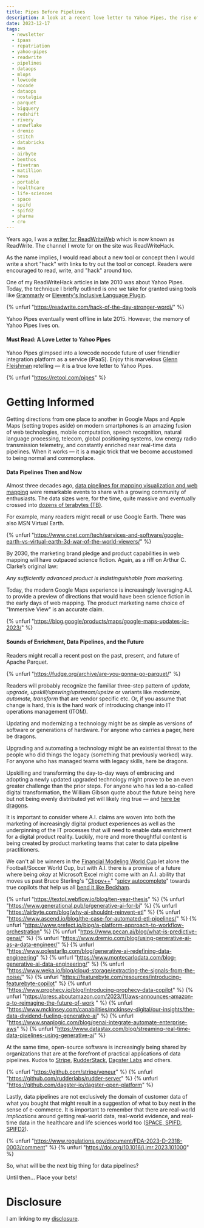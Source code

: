 ```yaml
---
title: Pipes Before Pipelines
description: A look at a recent love letter to Yahoo Pipes, the rise of iPaaS, DataOps, and a lowcode nocode update
date: 2023-12-17
tags:
  - newsletter
  - ipaas
  - repatriation
  - yahoo-pipes
  - readwrite
  - pipelines
  - dataops
  - mlops
  - lowcode
  - nocode
  - dataops
  - nostalgia
  - parquet
  - bigquery
  - redshift
  - rivery
  - snowflake
  - dremio
  - stitch
  - databricks
  - aws
  - airbyte
  - benthos
  - fivetran
  - matillion
  - hevo
  - portable
  - healthcare
  - life-sciences
  - space
  - spifd
  - spifd2
  - pharma
  - cro
---
```


Years ago, I was a [writer for ReadWriteWeb](https://readwrite.com/author/jay-cuthrell/) which is now known as ReadWrite. The channel I wrote for on the site was ReadWriteHack.

As the name implies, I would read about a new tool or concept then I would write a short "hack" with links to try out the tool or concept. Readers were encouraged to read, write, and "hack" around too.

One of my ReadWriteHack articles in late 2010 was about Yahoo Pipes. Today, the technique I briefly outlined is one we take for granted using tools like [Grammarly](https://www.grammarly.com) or [Eleventy's Inclusive Language Plugin](https://www.11ty.dev/docs/plugins/inclusive-language/).

{% unfurl "https://readwrite.com/hack-of-the-day-stronger-wordi/" %}

Yahoo Pipes eventually went offline in late 2015. However, the memory of Yahoo Pipes lives on.

#### Must Read: A Love Letter to Yahoo Pipes

Yahoo Pipes glimpsed into a lowcode nocode future of user friendlier integration platform as a service (iPaaS). Enjoy this marvelous [Glenn Fleishman](https://www.linkedin.com/in/glenn-fleishman-9b29282a0/) retelling — it is a true love letter to Yahoo Pipes.

{% unfurl "https://retool.com/pipes" %}

# Getting Informed

Getting directions from one place to another in Google Maps and Apple Maps (setting tropes aside) on modern smartphones is an amazing fusion of web technologies, mobile computation, speech recognition, natural language processing, telecom, global positioning systems, low energy radio transmission telemetry, and constantly enriched near real-time data pipelines. When it works — it is a magic trick that we become accustomed to being normal and commonplace.

#### Data Pipelines Then and Now

Almost three decades ago, [data pipelines for mapping visualization and web mapping](https://en.wikipedia.org/wiki/Web_mapping) were remarkable events to share with a growing community of enthusiasts. The data sizes were, for the time, quite massive and eventually crossed into [dozens of terabytes (TB)](https://web.archive.org/web/20101202033431/http://virtualearth.spaces.live.com/blog/cns!2BBC66E99FDCDB98!8837.entry).

For example, many readers might recall or use Google Earth. There was also MSN Virtual Earth.

{% unfurl "https://www.cnet.com/tech/services-and-software/google-earth-vs-virtual-earth-3d-war-of-the-world-viewers/" %}

By 2030, the marketing brand pledge and product capabilities in web mapping will have outpaced science fiction. Again, as a riff on Arthur C. Clarke’s original law:

*Any sufficiently advanced product is indistinguishable from marketing.*

Today, the modern Google Maps experience is increasingly leveraging A.I. to provide a preview of directions that would have been science fiction in the early days of web mapping. The product marketing name choice of "Immersive View" is an accurate claim.

{% unfurl "https://blog.google/products/maps/google-maps-updates-io-2023/" %}

#### Sounds of Enrichment, Data Pipelines, and the Future

Readers might recall a recent post on the past, present, and future of Apache Parquet.

{% unfurl "https://fudge.org/archive/are-you-gonna-go-parquet/" %}

Readers will probably recognize the familiar three-step pattern of *update, upgrade, upskill/upswing/upstream/upsize* or variants like *modernize, automate, transform* that are vendor specific etc. Or, if you assume that change is hard, this is the hard work of introducing change into IT operations management (ITOM).

Updating and modernizing a technology might be as simple as versions of software or generations of hardware. For anyone who carries a pager, here be dragons.

Upgrading and automating a technology might be an existential threat to the people who did things the legacy (something that previously worked) way. For anyone who has managed teams with legacy skills, here be dragons.

Upskilling and transforming the day-to-day ways of embracing and adopting a newly updated upgraded technology might prove to be an even greater challenge than the prior steps. For anyone who has led a so-called digital transformation, the William Gibson quote about the future being here but not being evenly distributed yet will likely ring true — and [here be dragons](https://www.mckinsey.com/featured-insights/mckinsey-explainers/what-is-digital-transformation).

It is important to consider where A.I. claims are woven into both the marketing of increasingly digital product experiences as well as the underpinning of the IT processes that will need to enable data enrichment for a digital product reality. Luckily, more and more thoughtful content is being created by product marketing teams that cater to data pipeline practitioners.

We can't all be winners in the [Financial Modeling World Cup](https://fmworldcup.com) let alone the Football/Soccer World Cup, but with A.I. there is a promise of a future where being *okay* at Microsoft Excel might come with an A.I. ability that moves us past Bruce Sterling's "[Clippy++](https://youtube.com/clip/UgkxANEShUnz7mLI6MMA7jMUvc5UZHE4R_N4?feature=shared)" "[spicy autocomplete](https://youtube.com/clip/UgkxANEShUnz7mLI6MMA7jMUvc5UZHE4R_N4?feature=shared)" towards true copilots that help us all [bend it like Beckham](https://www.aps.org/publications/apsnews/200307/beckham.cfm).

{% unfurl "https://textql.webflow.io/blog/ten-year-thesis" %}
{% unfurl "https://www.generational.pub/p/generative-ai-for-bi" %}
{% unfurl "https://airbyte.com/blog/why-ai-shouldnt-reinvent-etl" %}
{% unfurl "https://www.ascend.io/blog/the-case-for-automated-etl-pipelines/" %}
{% unfurl "https://www.prefect.io/blog/a-platform-approach-to-workflow-orchestration" %}
{% unfurl "https://www.pecan.ai/blog/what-is-predictive-genai/" %}
{% unfurl "https://www.dremio.com/blog/using-generative-ai-as-a-data-engineer/" %}
{% unfurl "https://www.polestarllp.com/blog/generative-ai-redefining-data-engineering" %}
{% unfurl "https://www.montecarlodata.com/blog-generative-ai-data-engineering/" %}
{% unfurl "https://www.weka.io/blog/cloud-storage/extracting-the-signals-from-the-noise/" %}
{% unfurl "https://featurebyte.com/resources/introducing-featurebyte-copilot" %}
{% unfurl "https://www.prophecy.io/blog/introducing-prophecy-data-copilot" %}
{% unfurl "https://press.aboutamazon.com/2023/11/aws-announces-amazon-q-to-reimagine-the-future-of-work " %}
{% unfurl "https://www.mckinsey.com/capabilities/mckinsey-digital/our-insights/the-data-dividend-fueling-generative-ai" %}
{% unfurl "https://www.snaplogic.com/blog/genai-integrate-automate-enterprise-aws" %}
{% unfurl "https://www.datastax.com/blog/streaming-real-time-data-pipelines-using-generative-ai" %}

At the same time, open-source software is increasingly being shared by organizations that are at the forefront of practical applications of data pipelines. Kudos to [Stripe](https://github.com/stripe), [RudderStack](https://github.com/rudderlabs), [Dagster Labs](https://github.com/dagster-io) and others.

{% unfurl "https://github.com/stripe/veneur" %}
{% unfurl "https://github.com/rudderlabs/rudder-server" %}
{% unfurl "https://github.com/dagster-io/dagster-open-platform" %}

Lastly, data pipelines are not exclusively the domain of customer data of what you bought that might result in a suggestion of what to buy next in the sense of e-commerce. It is important to remember that there are real-world *implications* around getting real-world data, real-world evidence, and real-time data in the healthcare and life sciences world too ([SPACE, SPIFD, SPIFD2](https://doi.org/10.1002/cpt.2883)).

{% unfurl "https://www.regulations.gov/document/FDA-2023-D-2318-0003/comment" %}
{% unfurl "https://doi.org/10.1016/j.imr.2023.101000" %}


So, what will be the next big thing for data pipelines?

Until then… Place your bets!

# Disclosure

I am linking to my [disclosure](https://jaycuthrell.com/disclosure/).